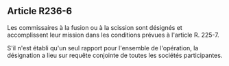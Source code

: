 Article R236-6
----
Les commissaires à la fusion ou à la scission sont désignés et accomplissent
leur mission dans les conditions prévues à l'article R. 225-7.

S'il n'est établi qu'un seul rapport pour l'ensemble de l'opération, la
désignation a lieu sur requête conjointe de toutes les sociétés participantes.
